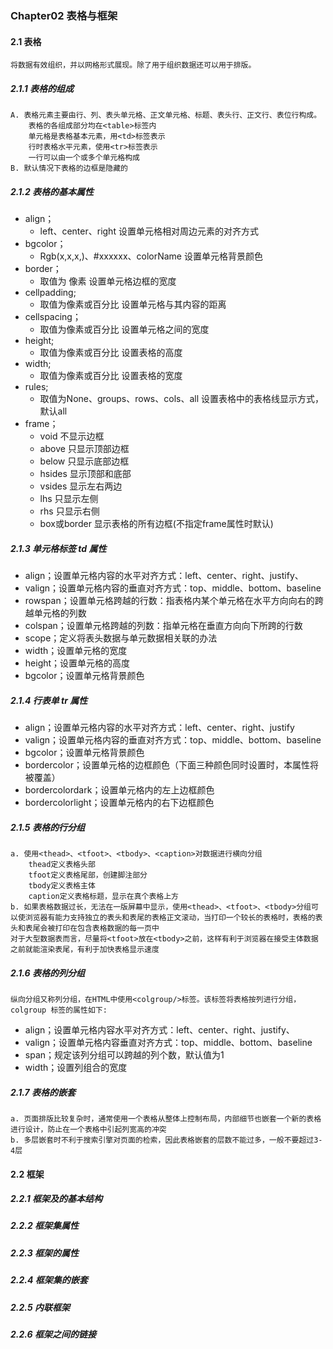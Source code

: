 ### Chapter02 表格与框架

#### 2.1 表格
    将数据有效组织，并以网格形式展现。除了用于组织数据还可以用于排版。

##### 2.1.1 表格的组成
    A. 表格元素主要由行、列、表头单元格、正文单元格、标题、表头行、正文行、表位行构成。
        表格的各组成部分均在<table>标签内
        单元格是表格基本元素，用<td>标签表示
        行时表格水平元素，使用<tr>标签表示
        一行可以由一个或多个单元格构成
    B. 默认情况下表格的边框是隐藏的

##### 2.1.2 表格的基本属性
* align；
	* left、center、right   设置单元格相对周边元素的对齐方式
* bgcolor；
	* Rgb(x,x,x,)、#xxxxxx、colorName   设置单元格背景颜色
* border；
	* 取值为 像素   设置单元格边框的宽度
* cellpadding;
	* 取值为像素或百分比    设置单元格与其内容的距离
* cellspacing；
	* 取值为像素或百分比    设置单元格之间的宽度
* height;
	* 取值为像素或百分比    设置表格的高度
* width;
	* 取值为像素或百分比    设置表格的宽度
* rules;
	* 取值为None、groups、rows、cols、all   设置表格中的表格线显示方式，默认all
* frame；
	* void    不显示边框
	* above   只显示顶部边框
	* below   只显示底部边框
	* hsides  显示顶部和底部
	* vsides  显示左右两边
	* lhs 只显示左侧
	* rhs 只显示右侧
	* box或border 显示表格的所有边框(不指定frame属性时默认)

##### 2.1.3 单元格标签 td 属性
* align；设置单元格内容的水平对齐方式：left、center、right、justify、
* valign；设置单元格内容的垂直对齐方式：top、middle、bottom、baseline
* rowspan；设置单元格跨越的行数：指表格内某个单元格在水平方向向右的跨越单元格的列数
* colspan；设置单元格跨越的列数：指单元格在垂直方向向下所跨的行数
* scope；定义将表头数据与单元数据相关联的办法
* width；设置单元格的宽度
* height；设置单元格的高度
* bgcolor；设置单元格背景颜色
##### 2.1.4 行表单 tr 属性
* align；设置单元格内容的水平对齐方式：left、center、right、justify
* valign；设置单元格内容的垂直对齐方式：top、middle、bottom、baseline
* bgcolor；设置单元格背景颜色
* bordercolor；设置单元格的边框颜色（下面三种颜色同时设置时，本属性将被覆盖）
* bordercolordark；设置单元格内的左上边框颜色
* bordercolorlight；设置单元格内的右下边框颜色

##### 2.1.5 表格的行分组
    a. 使用<thead>、<tfoot>、<tbody>、<caption>对数据进行横向分组
        thead定义表格头部
        tfoot定义表格尾部，创建脚注部分
        tbody定义表格主体
        caption定义表格标题，显示在真个表格上方
    b. 如果表格数据过长，无法在一版屏幕中显示，使用<thead>、<tfoot>、<tbody>分组可以使浏览器有能力支持独立的表头和表尾的表格正文滚动，当打印一个较长的表格时，表格的表头和表尾会被打印在包含表格数据的每一页中
    对于大型数据表而言，尽量将<tfoot>放在<tbody>之前，这样有利于浏览器在接受主体数据之前就能渲染表尾，有利于加快表格显示速度

##### 2.1.6 表格的列分组
   	纵向分组又称列分组，在HTML中使用<colgroup/>标签。该标签将表格按列进行分组，colgroup 标签的属性如下:
* align；设置单元格内容水平对齐方式：left、center、right、justify、
* valign；设置单元格内容垂直对齐方式：top、middle、bottom、baseline
* span；规定该列分组可以跨越的列个数，默认值为1
* width；设置列组合的宽度

##### 2.1.7 表格的嵌套 
    a. 页面排版比较复杂时，通常使用一个表格从整体上控制布局，内部细节也嵌套一个新的表格进行设计，防止在一个表格中引起列宽高的冲突
    b. 多层嵌套时不利于搜索引擎对页面的检索，因此表格嵌套的层数不能过多，一般不要超过3-4层


#### 2.2 框架
##### 2.2.1 框架及的基本结构 
##### 2.2.2 框架集属性 
##### 2.2.3 框架的属性 
##### 2.2.4 框架集的嵌套 
##### 2.2.5 内联框架 
##### 2.2.6 框架之间的链接 
